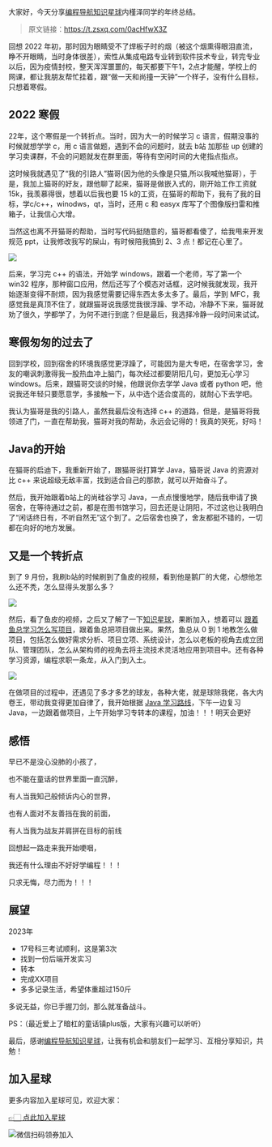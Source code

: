 大家好，今天分享[编程导航知识星球](https://mp.weixin.qq.com/s?__biz=MzI1NDczNTAwMA==&mid=2247524980&idx=2&sn=9ddcdb6c52aa096ed4c5ad0ced946a7d&chksm=e9c28583deb50c95f3c2665713a8bbc372c68332b3bfb846cf4b23af3f1cc07164832a291335&token=689599617&lang=zh_CN&scene=21#wechat_redirect)内槿泽同学的年终总结。

> 原文链接：https://t.zsxq.com/0acHfwX3Z

回想 2022 年初，那时因为眼睛受不了焊板子时的烟（被这个烟熏得眼泪直流，睁不开眼睛，当时身体很差），索性从集成电路专业转到软件技术专业，转完专业以后，因为疫情封校，整天浑浑噩噩的，每天都要下午1，2点才能醒，学校上的网课，都让我朋友帮忙挂着，跟“做一天和尚撞一天钟”一个样子，没有什么目标，只想着寒假。

## 2022 寒假



22年，这个寒假是一个转折点。当时，因为大一的时候学习 c 语言，假期没事的时候就想学学 c，用 c 语言做题，遇到不会的问题时，就去 b站 加那些 up 创建的学习卖课群，不会的问题就发在群里面，等待有空闲时间的大佬指点指点。

这时候我就遇见了“我的引路人”猫哥(因为他的头像是只猫,所以我喊他猫哥），于是，我加上猫哥的好友，跟他聊了起来，猫哥是做嵌入式的，刚开始工作工资就15k，我羡慕得很，想着以后我也要 15 k的工资，在猫哥的帮助下，我有了我的目标，学c/c++，winodws，qt，当时，还用 c 和 easyx 库写了个图像版扫雷和推箱子，让我信心大增。

当然这也离不开猫哥的帮助，当时写代码挺随意的，猫哥都看傻了，给我甩来开发规范 ppt，让我修改我写的屎山，有时候陪我搞到 2、3 点！都记在心里了。


![](https://files.mdnice.com/user/31817/b1893da5-ae1d-4d60-bc36-11b52a0e4d53.png)


后来，学习完 c++ 的语法，开始学 windows，跟着一个老师，写了第一个 win32 程序，那种窗口应用，然后还写了个模态对话框，这时候我就发现，我开始逐渐变得不耐烦，因为我感觉需要记得东西太多太多了。最后，学到 MFC，我感觉我是真顶不住了，就跟猫哥说我感觉我很浮躁、学不动，冷静不下来，猫哥就劝了很久，学都学了，为何不进行到底？但是最后，我选择冷静一段时间来试试。



## 寒假匆匆的过去了



回到学校，回到宿舍的环境我感觉更浮躁了，可能因为是大专吧，在宿舍学习，舍友的嘲讽刺激得我一股热血冲上脑门，每次经过都要阴阳几句，更加无心学习 windows。后来，跟猫哥交谈的时候，他跟说你去学学 Java 或者 python 吧，他说我还年轻只要愿意学，多接触一下，从中选个适合度高的，就耐心下去学吧。


我认为猫哥是我的引路人，虽然我最后没有选择 c++ 的道路，但是，是猫哥将我领进了门，一直在帮助我，猫哥对我的帮助，永远会记得的！我真的哭死，好吗！



## Java的开始

在猫哥的启迪下，我重新开始了，跟猫哥说打算学 Java，猫哥说 Java 的资源对比 c++ 来说超级无敌丰富，找到适合自己的那款，就可以开始奋斗了。

然后，我开始跟着b站上的尚硅谷学习 Java，一点点慢慢地学，随后我申请了换宿舍，在等待通过之前，都是在图书馆学习，回去还是让阴阳，不过这也让我明白了“闲话终日有，不听自然无”这个到了。之后宿舍也换了，舍友都挺不错的，一切都在向好的地方发展。

## 又是一个转折点

到了 9 月份，我刷b站的时候刷到了鱼皮的视频，看到他是鹅厂的大佬，心想他怎么还不秃，怎么显得头发那么多？


![](https://files.mdnice.com/user/31817/041fb52a-3d25-4804-b190-b2b7960c6b34.png)


然后，看了鱼皮的视频，之后又了解了一下[知识星球](https://mp.weixin.qq.com/s?__biz=MzI1NDczNTAwMA==&mid=2247524980&idx=2&sn=9ddcdb6c52aa096ed4c5ad0ced946a7d&chksm=e9c28583deb50c95f3c2665713a8bbc372c68332b3bfb846cf4b23af3f1cc07164832a291335&token=1681036854&lang=zh_CN&scene=21#wechat_redirect)，果断加入，想着可以 [跟着鱼总学习怎么写项目](https://mp.weixin.qq.com/s/IgBVp-BJrzoc7vloWrX4ww)，跟着鱼总把项目做出来。果然，鱼总从 0 到 1 地教怎么做项目，包括怎么做好需求分析、项目立项、系统设计，怎么以老板的视角去成立团队、管理团队，怎么从架构师的视角去将主流技术灵活地应用到项目中。还有各种学习资源，编程求职一条龙，从入门到入土。


![](https://files.mdnice.com/user/31817/ab908b18-1f06-4ad1-b9ef-183b5dfb738f.png)


在做项目的过程中，还遇见了多才多艺的球友，各种大佬，就是球除我佬，各大内卷王，带动我变得更加自律了，我开始根据 [Java 学习路线](https://mp.weixin.qq.com/s/5r1-kkAr7j-nPSD2YWXuSg)，下午一边复习 Java，一边跟着做项目，上午开始学习专转本的课程，加油！！！明天会更好



## 感悟


早已不是没心没肺的小孩了，

也不能在童话的世界里面一直沉醉，

有人当我知己般倾诉内心的世界，

也有人面对不友善挡在我的前面，

有人当我为战友并肩拼在目标的前线

回想起一路走来我开始哽咽，

我还有什么理由不好好学编程！！！

只求无悔，尽力而为！！！



## 展望


2023年

- 17号科三考试顺利，这是第3次
- 找到一份后端开发实习
- 转本
- 完成XX项目
- 多多记录生活，希望体重超过150斤

多说无益，你已手握刀剑，那么就准备战斗。

PS：（最近爱上了暗杠的童话镇plus版，大家有兴趣可以听听）

最后，感谢[编程导航知识星球](https://mp.weixin.qq.com/s?__biz=MzI1NDczNTAwMA==&mid=2247524980&idx=2&sn=9ddcdb6c52aa096ed4c5ad0ced946a7d&chksm=e9c28583deb50c95f3c2665713a8bbc372c68332b3bfb846cf4b23af3f1cc07164832a291335&token=689599617&lang=zh_CN&scene=21#wechat_redirect)，让我有机会和朋友们一起学习、互相分享知识，共勉！

## 加入星球

更多内容加入星球可见，欢迎大家：

[👉🏻 点此加入星球](/加入星球.md)

![微信扫码领券加入](https://yupi.icu/img/%E7%9F%A5%E8%AF%86%E6%98%9F%E7%90%83%E6%89%AB%E7%A0%81.jpeg)

